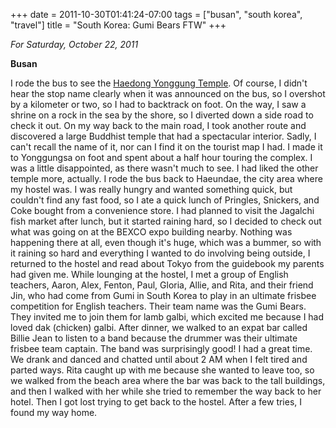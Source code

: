 +++
date = 2011-10-30T01:41:24-07:00
tags = ["busan", "south korea", "travel"]
title = "South Korea: Gumi Bears FTW"
+++

*For Saturday, October 22, 2011*

**Busan**

I rode the bus to see the [Haedong Yonggung Temple](https://www.google.com/search?q=haedong+yonggung+temple). Of course, I didn't hear the stop name clearly when it was announced on the bus, so I overshot by a kilometer or two, so I had to backtrack on foot. On the way, I saw a shrine on a rock in the sea by the shore, so I diverted down a side road to check it out. On my way back to the main road, I took another route and discovered a large Buddhist temple that had a spectacular interior. Sadly, I can't recall the name of it, nor can I find it on the tourist map I had. I made it to Yonggungsa on foot and spent about a half hour touring the complex. I was a little disappointed, as there wasn't much to see. I had liked the other temple more, actually. I rode the bus back to Haeundae, the city area where my hostel was. I was really hungry and wanted something quick, but couldn't find any fast food, so I ate a quick lunch of Pringles, Snickers, and Coke bought from a convenience store. I had planned to visit the Jagalchi fish market after lunch, but it started raining hard, so I decided to check out what was going on at the BEXCO expo building nearby. Nothing was happening there at all, even though it's huge, which was a bummer, so with it raining so hard and everything I wanted to do involving being outside, I returned to the hostel and read about Tokyo from the guidebook my parents had given me. While lounging at the hostel, I met a group of English teachers, Aaron, Alex, Fenton, Paul, Gloria, Allie, and Rita, and their friend Jin, who had come from Gumi in South Korea to play in an ultimate frisbee competition for English teachers. Their team name was the Gumi Bears. They invited me to join them for lamb galbi, which excited me because I had loved dak (chicken) galbi. After dinner, we walked to an expat bar called Billie Jean to listen to a band because the drummer was their ultimate frisbee team captain. The band was surprisingly good! I had a great time. We drank and danced and chatted until about 2 AM when I felt tired and parted ways. Rita caught up with me because she wanted to leave too, so we walked from the beach area where the bar was back to the tall buildings, and then I walked with her while she tried to remember the way back to her hotel. Then I got lost trying to get back to the hostel. After a few tries, I found my way home.
